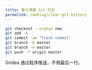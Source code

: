 ```yaml
---
title: 暴力清理 Git 历史
permalink: /weblog/clear-git-history
---
```


``` bash
git checkout --orphan new
git add -A
git commit -am "Fresh commit"
git branch -D master
git branch -m master
git push -f origin master
```

Gridea 通过程序推送，不用最后一行。